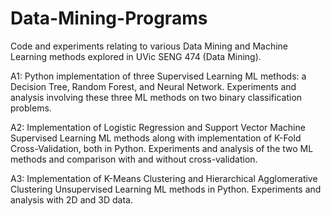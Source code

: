 # Data-Mining-Programs
Code and experiments relating to various Data Mining and Machine Learning methods explored in UVic SENG 474 (Data Mining).

A1: Python implementation of three Supervised Learning ML methods: a Decision Tree, Random Forest, and Neural Network. Experiments and analysis involving these three ML methods on two binary classification problems.

A2: Implementation of Logistic Regression and Support Vector Machine Supervised Learning ML methods along with implementation of K-Fold Cross-Validation, both in Python. Experiments and analysis of the two ML methods and comparison with and without cross-validation.

A3: Implementation of K-Means Clustering and Hierarchical Agglomerative Clustering Unsupervised Learning ML methods in Python. Experiments and analysis with 2D and 3D data.
